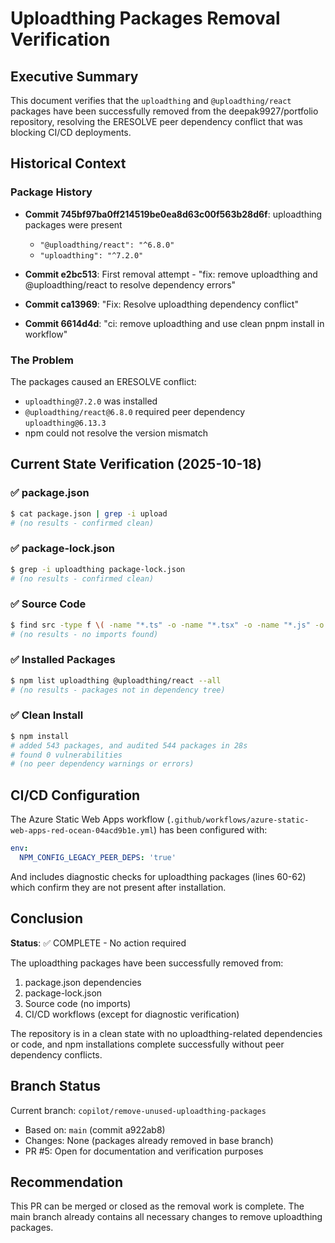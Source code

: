 # Uploadthing Packages Removal Verification

## Executive Summary

This document verifies that the `uploadthing` and `@uploadthing/react` packages have been successfully removed from the deepak9927/portfolio repository, resolving the ERESOLVE peer dependency conflict that was blocking CI/CD deployments.

## Historical Context

### Package History
- **Commit 745bf97ba0ff214519be0ea8d63c00f563b28d6f**: uploadthing packages were present
  - `"@uploadthing/react": "^6.8.0"`
  - `"uploadthing": "^7.2.0"`

- **Commit e2bc513**: First removal attempt - "fix: remove uploadthing and @uploadthing/react to resolve dependency errors"
- **Commit ca13969**: "Fix: Resolve uploadthing dependency conflict"
- **Commit 6614d4d**: "ci: remove uploadthing and use clean pnpm install in workflow"

### The Problem
The packages caused an ERESOLVE conflict:
- `uploadthing@7.2.0` was installed
- `@uploadthing/react@6.8.0` required peer dependency `uploadthing@6.13.3`
- npm could not resolve the version mismatch

## Current State Verification (2025-10-18)

### ✅ package.json
```bash
$ cat package.json | grep -i upload
# (no results - confirmed clean)
```

### ✅ package-lock.json
```bash
$ grep -i uploadthing package-lock.json
# (no results - confirmed clean)
```

### ✅ Source Code
```bash
$ find src -type f \( -name "*.ts" -o -name "*.tsx" -o -name "*.js" -o -name "*.jsx" \) -exec grep -l "uploadthing\|@uploadthing" {} \;
# (no results - no imports found)
```

### ✅ Installed Packages
```bash
$ npm list uploadthing @uploadthing/react --all
# (no results - packages not in dependency tree)
```

### ✅ Clean Install
```bash
$ npm install
# added 543 packages, and audited 544 packages in 28s
# found 0 vulnerabilities
# (no peer dependency warnings or errors)
```

## CI/CD Configuration

The Azure Static Web Apps workflow (`.github/workflows/azure-static-web-apps-red-ocean-04acd9b1e.yml`) has been configured with:

```yaml
env:
  NPM_CONFIG_LEGACY_PEER_DEPS: 'true'
```

And includes diagnostic checks for uploadthing packages (lines 60-62) which confirm they are not present after installation.

## Conclusion

**Status**: ✅ COMPLETE - No action required

The uploadthing packages have been successfully removed from:
1. package.json dependencies
2. package-lock.json
3. Source code (no imports)
4. CI/CD workflows (except for diagnostic verification)

The repository is in a clean state with no uploadthing-related dependencies or code, and npm installations complete successfully without peer dependency conflicts.

## Branch Status

Current branch: `copilot/remove-unused-uploadthing-packages`
- Based on: `main` (commit a922ab8)
- Changes: None (packages already removed in base branch)
- PR #5: Open for documentation and verification purposes

## Recommendation

This PR can be merged or closed as the removal work is complete. The main branch already contains all necessary changes to remove uploadthing packages.
